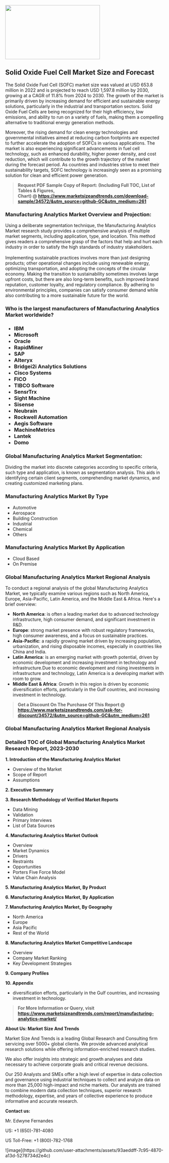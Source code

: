 <p><img class="alignnone size-medium wp-image-20088" src="https://ffe5etoiles.com/wp-content/uploads/2024/12/MST1-300x171.png" alt="" width="300" height="171" /></p><h2>Solid Oxide Fuel Cell Market Size and Forecast</h2><p>The Solid Oxide Fuel Cell (SOFC) market size was valued at USD 653.8 million in 2022 and is projected to reach USD 1,597.8 million by 2030, growing at a CAGR of 11.8% from 2024 to 2030. The growth of the market is primarily driven by increasing demand for efficient and sustainable energy solutions, particularly in the industrial and transportation sectors. Solid Oxide Fuel Cells are being recognized for their high efficiency, low emissions, and ability to run on a variety of fuels, making them a compelling alternative to traditional energy generation methods.</p><p>Moreover, the rising demand for clean energy technologies and governmental initiatives aimed at reducing carbon footprints are expected to further accelerate the adoption of SOFCs in various applications. The market is also experiencing significant advancements in fuel cell technology, such as enhanced durability, higher power density, and cost reduction, which will contribute to the growth trajectory of the market during the forecast period. As countries and industries strive to meet their sustainability targets, SOFC technology is increasingly seen as a promising solution for clean and efficient power generation.</p></p><blockquote id="" class=""><strong>Request PDF Sample Copy of Report: (Including Full TOC, List of Tables &amp; Figures, Chart)&nbsp;@&nbsp;<strong><a href="https://www.marketsizeandtrends.com/download-sample/34572/&utm_source=github-GC&utm_medium=261" target="_blank">https://www.marketsizeandtrends.com/download-sample/34572/&utm_source=github-GC&utm_medium=261</a></strong></strong></blockquote><h3 id="" class="">Manufacturing Analytics Market&nbsp;Overview and Projection:</h3><p id="" class="">Using a deliberate segmentation technique, the Manufacturing Analytics Market research study provides a comprehensive analysis of multiple market segments, including application, type, and location. This method gives readers a comprehensive grasp of the factors that help and hurt each industry in order to satisfy the high standards of industry stakeholders. <br /> <br />Implementing sustainable practices involves more than just designing products; other operational changes include using renewable energy, optimizing transportation, and adopting the concepts of the circular economy. Making the transition to sustainability sometimes involves large upfront costs, but there are also long-term benefits, such improved brand reputation, customer loyalty, and regulatory compliance. By adhering to environmental principles, companies can satisfy consumer demand while also contributing to a more sustainable future for the world.</p><h3 id="" class="">Who is the largest manufacturers of&nbsp;Manufacturing Analytics Market worldwide?</h3><h3 class=""><p><ul><li>IBM </li><li> Microsoft </li><li> Oracle </li><li> RapidMiner </li><li> SAP </li><li> Alteryx </li><li> Bridgei2i Analytics Solutions </li><li> Cisco Systems </li><li> FICO </li><li> TIBCO Software </li><li> SensrTrx </li><li> Sight Machine </li><li> Sisense </li><li> Neubrain </li><li> Rockwell Automation </li><li> Aegis Software </li><li> MachineMetrics </li><li> Lantek </li><li> Domo</li></ul></p></h3><h3 id="" class="">Global&nbsp;Manufacturing Analytics Market Segmentation:</h3><p id="" class="">Dividing the market into discrete categories according to specific criteria, such type and application, is known as segmentation analysis. This aids in identifying certain client segments, comprehending market dynamics, and creating customized marketing plans.</p><h3 id="" class="">Manufacturing Analytics Market&nbsp;By Type</h3><p><p><ul><li>Automotive </li><li> Aerospace </li><li> Building Construction </li><li> Industrial </li><li> Chemical </li><li> Others</p></li></ul></p></p><h3 id="" class="">Manufacturing Analytics Market&nbsp;By Application</h3><p class=""><p><ul><li>Cloud Based </li><li> On Premise</li></ul></p></p><h3 id="" class="">Global Manufacturing Analytics Market Regional Analysis</h3><p id="" class="">To conduct a regional analysis of the global Manufacturing Analytics Market, we typically examine various regions such as North America, Europe, Asia-Pacific, Latin America, and the Middle East &amp; Africa. Here's a brief overview:</p><ul><li><strong>North America</strong>: is often a leading market due to advanced technology infrastructure, high consumer demand, and significant investment in R&amp;D.</li><li><strong>Europe</strong>: strong market presence with robust regulatory frameworks, high consumer awareness, and a focus on sustainable practices.</li><li><strong>Asia-Pacific</strong>: a rapidly growing market driven by increasing population, urbanization, and rising disposable incomes, especially in countries like China and India.</li><li><strong>Latin America</strong>: is an emerging market with growth potential, driven by economic development and increasing investment in technology and infrastructure.Due to economic development and rising investments in infrastructure and technology, Latin America is a developing market with room to grow.</li><li><strong>Middle East &amp; Africa</strong>: Growth in this region is driven by economic diversification efforts, particularly in the Gulf countries, and increasing investment in technology.</li></ul><blockquote id="" class=""><strong>Get a Discount On The Purchase Of This Report @ <strong><a href="https://www.marketsizeandtrends.com/ask-for-discount/34572/&utm_source=github-GC&utm_medium=261" target="_blank">https://www.marketsizeandtrends.com/ask-for-discount/34572/&utm_source=github-GC&utm_medium=261</a></strong></strong></blockquote><h3 id="" class="">Global Manufacturing Analytics Market Regional Analysis</h3><h3 id="" class="">Detailed TOC of Global Manufacturing Analytics Market Research Report, 2023-2030</h3><p id="" class=""><strong>1. Introduction of the Manufacturing Analytics Market</strong></p><ul><li>Overview of the Market</li><li>Scope of Report</li><li>Assumptions</li></ul><p id="" class=""><strong>2. Executive Summary</strong></p><p id="" class=""><strong>3. Research Methodology of Verified Market Reports</strong></p><ul><li>Data Mining</li><li>Validation</li><li>Primary Interviews</li><li>List of Data Sources</li></ul><p id="" class=""><strong>4. Manufacturing Analytics Market Outlook</strong></p><ul><li>Overview</li><li>Market Dynamics</li><li>Drivers</li><li>Restraints</li><li>Opportunities</li><li>Porters Five Force Model</li><li>Value Chain Analysis</li></ul><p id="" class=""><strong>5. Manufacturing Analytics Market, By Product</strong></p><p id="" class=""><strong>6. Manufacturing Analytics Market, By Application</strong></p><p id="" class=""><strong>7. Manufacturing Analytics Market, By Geography</strong></p><ul><li>North America</li><li>Europe</li><li>Asia Pacific</li><li>Rest of the World</li></ul><p id="" class=""><strong>8. Manufacturing Analytics Market Competitive Landscape</strong></p><ul><li>Overview</li><li>Company Market Ranking</li><li>Key Development Strategies</li></ul><p id="" class=""><strong>9. Company Profiles</strong></p><p id="" class=""><strong>10. Appendix</strong></p><ul><li>diversification efforts, particularly in the Gulf countries, and increasing investment in technology.</li></ul><blockquote id="" class=""><strong>For More Information or Query, visit <strong><strong><a href="https://www.marketsizeandtrends.com/report/manufacturing-analytics-market/" target="_blank">https://www.marketsizeandtrends.com/report/manufacturing-analytics-market/</a></strong></strong></strong></blockquote><p id="" class=""><strong>About Us: Market Size And Trends</strong></p><p id="" class="">Market Size And Trends is a leading Global Research and Consulting firm servicing over 5000+ global clients. We provide advanced analytical research solutions while offering information-enriched research studies.</p><p id="" class="">We also offer insights into strategic and growth analyses and data necessary to achieve corporate goals and critical revenue decisions.</p><p id="" class="">Our 250 Analysts and SMEs offer a high level of expertise in data collection and governance using industrial techniques to collect and analyze data on more than 25,000 high-impact and niche markets. Our analysts are trained to combine modern data collection techniques, superior research methodology, expertise, and years of collective experience to produce informative and accurate research.</p><p id="" class=""><strong>Contact us:</strong></p><p id="" class="">Mr. Edwyne Fernandes</p><p id="" class="">US: +1 (650)-781-4080</p><p id="" class="">US Toll-Free: +1 (800)-782-1768</p>
![image](https://github.com/user-attachments/assets/93aeddff-7c95-4870-a13d-5278734d2e4c)
